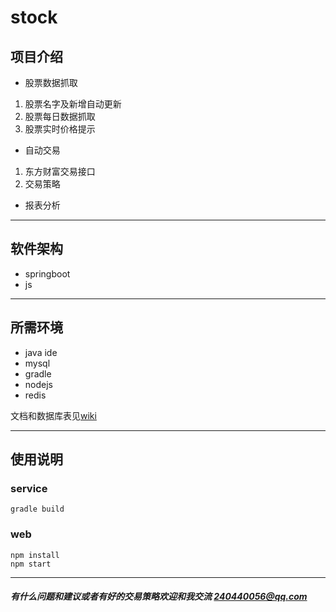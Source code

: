 # stock


## 项目介绍
- 股票数据抓取
 1. 股票名字及新增自动更新
 2. 股票每日数据抓取
 3. 股票实时价格提示
- 自动交易
 1. 东方财富交易接口
 2. 交易策略
- 报表分析

------------


## 软件架构
- springboot
- js

------------


## 所需环境
- java ide
- mysql
- gradle
- nodejs
- redis

文档和数据库表见[wiki](https://github.com/bosspen1/stock/wiki)

------------


## 使用说明

### service
```shell
gradle build
```

### web
```shell
npm install
npm start
```

------------

##### 有什么问题和建议或者有好的交易策略欢迎和我交流 <240440056@qq.com>
